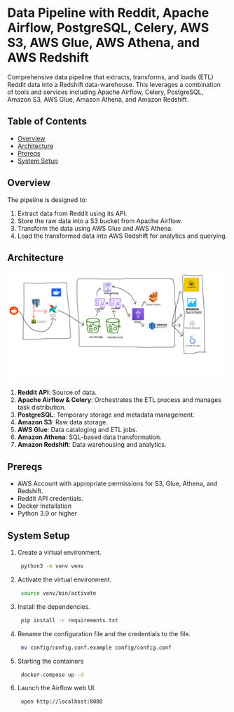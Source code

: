 # Data Pipeline with Reddit, Apache Airflow, PostgreSQL, Celery, AWS S3, AWS Glue, AWS Athena, and AWS Redshift

Comprehensive data pipeline that extracts, transforms, and loads (ETL) Reddit data into a Redshift data-warehouse. This leverages a combination of tools and services including Apache Airflow, Celery, PostgreSQL, Amazon S3, AWS Glue, Amazon Athena, and Amazon Redshift.

## Table of Contents

- [Overview](#overview)
- [Architecture](#architecture)
- [Prereqs](#prereqs)
- [System Setup](#system-setup)

## Overview

The pipeline is designed to:

1. Extract data from Reddit using its API.
2. Store the raw data into a S3 bucket from Apache Airflow.
3. Transform the data using AWS Glue and AWS Athena.
4. Load the transformed data into AWS Redshift for analytics and querying.

## Architecture
![RedditDataEngineering.png](assets%2FRedditDataEngineering.png)
1. **Reddit API**: Source of data.
2. **Apache Airflow & Celery**: Orchestrates the ETL process and manages task distribution.
3. **PostgreSQL**: Temporary storage and metadata management.
4. **Amazon S3**: Raw data storage.
5. **AWS Glue**: Data cataloging and ETL jobs.
6. **Amazon Athena**: SQL-based data transformation.
7. **Amazon Redshift**: Data warehousing and analytics.

## Prereqs
- AWS Account with appropriate permissions for S3, Glue, Athena, and Redshift.
- Reddit API credentials.
- Docker Installation
- Python 3.9 or higher

## System Setup

1. Create a virtual environment.
   ```bash
    python3 -m venv venv
   ```
2. Activate the virtual environment.
   ```bash
    source venv/bin/activate
   ```
3. Install the dependencies.
   ```bash
    pip install -r requirements.txt
   ```
4. Rename the configuration file and the credentials to the file.
   ```bash
    mv config/config.conf.example config/config.conf
   ```
5. Starting the containers
   ```bash
    docker-compose up -d
   ```
6. Launch the Airflow web UI.
   ```bash
    open http://localhost:8080
   ```